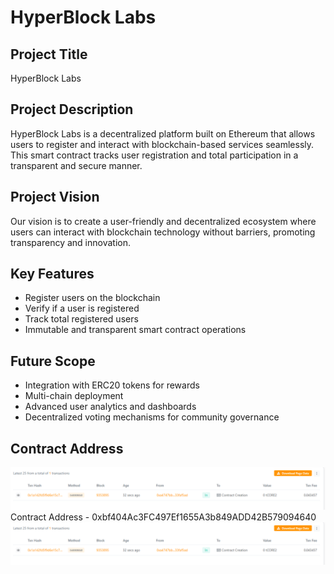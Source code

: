# HyperBlock Labs

## Project Title
HyperBlock Labs

## Project Description
HyperBlock Labs is a decentralized platform built on Ethereum that allows users to register and interact with blockchain-based services seamlessly. This smart contract tracks user registration and total participation in a transparent and secure manner.

## Project Vision
Our vision is to create a user-friendly and decentralized ecosystem where users can interact with blockchain technology without barriers, promoting transparency and innovation.

## Key Features
- Register users on the blockchain
- Verify if a user is registered
- Track total registered users
- Immutable and transparent smart contract operations

## Future Scope
- Integration with ERC20 tokens for rewards
- Multi-chain deployment
- Advanced user analytics and dashboards
- Decentralized voting mechanisms for community governance

## Contract Address
![Contract Address](image.png)
Contract Address - 0xbf404Ac3FC497Ef1655A3b849ADD42B579094640
![alt text](image.png)

